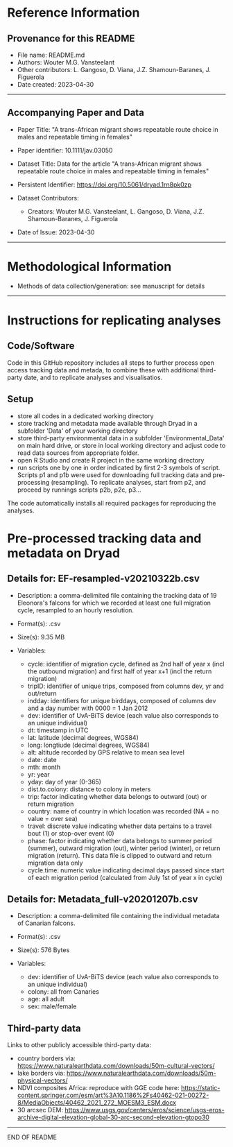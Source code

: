 Reference Information
=====================

Provenance for this README
--------------------------

* File name: README.md
* Authors: Wouter M.G. Vansteelant
* Other contributors: L. Gangoso, D. Viana, J.Z. Shamoun-Baranes, J. Figuerola
* Date created: 2023-04-30

- - -

Accompanying Paper and Data
---------------------------

* Paper Title: "A trans-African migrant shows repeatable route choice in males and repeatable timing in females"

* Paper identifier: 10.1111/jav.03050

* Dataset Title: Data for the article "A trans-African migrant shows repeatable route choice in males and repeatable timing in females"

* Persistent Identifier: https://doi.org/10.5061/dryad.1rn8pk0zp

* Dataset Contributors:

  * Creators: Wouter M.G. Vansteelant, L. Gangoso, D. Viana, J.Z. Shamoun-Baranes, J. Figuerola

* Date of Issue: 2023-04-30

- - -

Methodological Information
==========================

* Methods of data collection/generation: see manuscript for details

- - -

Instructions for replicating analyses
=====================================

Code/Software
-----------------
Code in this GitHub repository includes all steps to further process open access tracking data and metada, to combine these with additional third-party date, and to replicate analyses and visualisatios.

Setup
-----
 * store all codes in a dedicated working directory
 * store tracking and metadata made available through Dryad in a subfolder 'Data' of your working directory 
 * store third-party environmental data in a subfolder 'Environmental_Data' on main hard drive, or store in local working directory and adjust code to read data sources from appropriate folder. 
 * open R Studio and create R project in the same working directory
 * run scripts one by one in order indicated by first 2-3 symbols of script. Scripts p1 and p1b were used for downloading full tracking data and pre-processing (resampling). To replicate analyses, start from p2, and proceed by runnings scripts p2b, p2c, p3...

The code automatically installs all required packages for reproducing the analyses. 

Pre-processed tracking data and metadata on Dryad
==================================================

Details for: EF-resampled-v20210322b.csv
---------------------------------------
* Description: a comma-delimited file containing the tracking data of 19 Eleonora's falcons for which we recorded at least one full migration cycle, resampled to an hourly resolution. 

* Format(s): .csv

* Size(s): 9.35 MB

* Variables:
  * cycle: identifier of migration cycle, defined as 2nd half of year x (incl the outbound migration) and first half of year x+1 (incl the return migration)
  * tripID: identifier of unique trips, composed from columns dev, yr and out/return
  * indday: identifiers for unique birddays, composed of columns dev and a day number with 0000 = 1 Jan 2012
  * dev: identifier of UvA-BiTS device (each value also corresponds to an unique individual)
  * dt: timestamp in UTC
  * lat: latitude (decimal degrees, WGS84)
  * long: longtiude (decimal degrees, WGS84)
  * alt: altitude recorded by GPS relative to mean sea level
  * date: date
  * mth: month
  * yr: year
  * yday: day of year (0-365)
  * dist.to.colony: distance to colony in meters
  * trip: factor indicating whether data belongs to outward (out) or return migration
  * country: name of country in which location was recorded (NA = no value = over sea)
  * travel: discrete value indicating whether data pertains to a travel bout (1) or stop-over event (0)
  * phase: factor indicating whether data belongs to summer period (summer), outward migration (out), winter period (winter), or return migration (return). This data file is clipped to outward and return migration data only
  * cycle.time: numeric value indicating decimal days passed since start of each migration period (calculated from July 1st of year x in cycle)


Details for: Metadata_full-v20201207b.csv
----------------------------------------
* Description: a comma-delimited file containing the individual metadata of Canarian falcons.

* Format(s): .csv

* Size(s): 576 Bytes

* Variables:
  * dev: identifier of UvA-BiTS device (each value also corresponds to an unique individual)
  * colony: all from Canaries
  * age: all adult
  * sex: male/female

Third-party data
-----------------
Links to other publicly accessible third-party data:
  * country borders via: https://www.naturalearthdata.com/downloads/50m-cultural-vectors/
  * lake borders via: https://www.naturalearthdata.com/downloads/50m-physical-vectors/
  * NDVI composites Africa: reproduce with GGE code here: https://static-content.springer.com/esm/art%3A10.1186%2Fs40462-021-00272-8/MediaObjects/40462_2021_272_MOESM3_ESM.docx
  * 30 arcsec DEM: https://www.usgs.gov/centers/eros/science/usgs-eros-archive-digital-elevation-global-30-arc-second-elevation-gtopo30

- - -
END OF README
